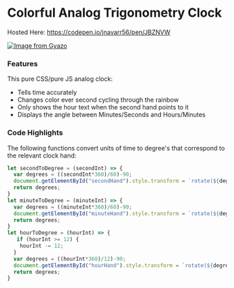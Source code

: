  # Colorful Analog Trigonometry Clock
Hosted Here: https://codepen.io/jnavarr56/pen/JBZNVW

[![Image from Gyazo](https://i.gyazo.com/910fb515ecc07153f64437532e1eef62.gif)](https://gyazo.com/910fb515ecc07153f64437532e1eef62)


### Features
This pure CSS/pure JS analog clock:
- Tells time accurately
- Changes color ever second cycling through the rainbow
- Only shows the hour text when the second hand points to it
- Displays the angle between Minutes/Seconds and Hours/Minutes


### Code Highlights
The following functions convert units of time to degree's that correspond to the relevant
clock hand:
```javascript
let secondToDegree = (secondInt) => {
  var degrees = ((secondInt*360)/60)-90;
  document.getElementById("secondHand").style.transform = `rotate(${degrees}deg)`;
  return degrees;
}
let minuteToDegree = (minuteInt) => {
  var degrees = ((minuteInt*360)/60)-90;
  document.getElementById("minuteHand").style.transform = `rotate(${degrees}deg)`;
  return degrees;
}
let hourToDegree = (hourInt) => {
   if (hourInt >= 12) {
    hourInt -= 12;
  }
  var degrees = ((hourInt*360)/12)-90;
  document.getElementById("hourHand").style.transform = `rotate(${degrees}deg)`;
  return degrees;
}
```
